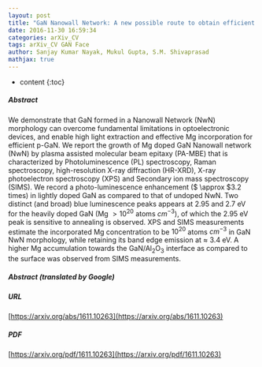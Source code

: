 ```yaml
---
layout: post
title: "GaN Nanowall Network: A new possible route to obtain efficient p-GaN and enhanced light extraction"
date: 2016-11-30 16:59:34
categories: arXiv_CV
tags: arXiv_CV GAN Face
author: Sanjay Kumar Nayak, Mukul Gupta, S.M. Shivaprasad
mathjax: true
---
```


* content
{:toc}

##### Abstract
We demonstrate that GaN formed in a Nanowall Network (NwN) morphology can overcome fundamental limitations in optoelectronic devices, and enable high light extraction and effective Mg incorporation for efficient p-GaN. We report the growth of Mg doped GaN Nanowall network (NwN) by plasma assisted molecular beam epitaxy (PA-MBE) that is characterized by Photoluminescence (PL) spectroscopy, Raman spectroscopy, high-resolution X-ray diffraction (HR-XRD), X-ray photoelectron spectroscopy (XPS) and Secondary ion mass spectroscopy (SIMS). We record a photo-luminescence enhancement ($ \approx $3.2 times) in lightly doped GaN as compared to that of undoped NwN. Two distinct (and broad) blue luminescence peaks appears at 2.95 and 2.7 eV for the heavily doped GaN (Mg $>10^{20}$ atoms $cm^{-3}$), of which the 2.95 eV peak is sensitive to annealing is observed. XPS and SIMS measurements estimate the incorporated Mg concentration to be $10^{20}$ atoms $cm^{-3}$ in GaN NwN morphology, while retaining its band edge emission at $\approx$ 3.4 eV. A higher Mg accumulation towards the GaN/Al$_2$O$_3$ interface as compared to the surface was observed from SIMS measurements.

##### Abstract (translated by Google)


##### URL
[https://arxiv.org/abs/1611.10263](https://arxiv.org/abs/1611.10263)

##### PDF
[https://arxiv.org/pdf/1611.10263](https://arxiv.org/pdf/1611.10263)

